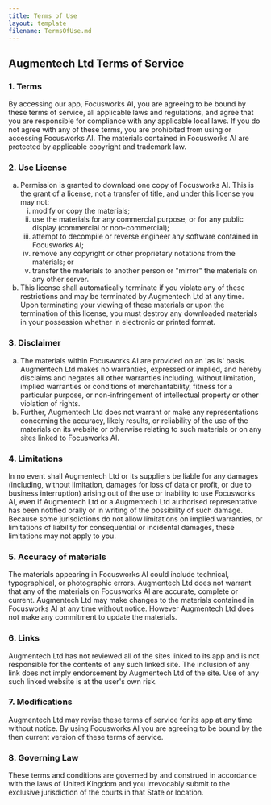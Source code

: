 ```yaml
---
title: Terms of Use
layout: template
filename: TermsOfUse.md
---
```

<h2>Augmentech Ltd Terms of Service</h2>
<h3>1. Terms</h3>
<p>By accessing our app, Focusworks AI, you are agreeing to be bound by these terms of service, all applicable laws and regulations, and agree that you are responsible for compliance with any applicable local laws. If you do not agree with any of these terms, you are prohibited from using or accessing Focusworks AI. The materials contained in Focusworks AI are protected by applicable copyright and trademark law.</p>
<h3>2. Use License</h3>
<ol type="a">
   <li>Permission is granted to download one copy of Focusworks AI. This is the grant of a license, not a transfer of title, and under this license you may not:
   <ol type="i">
       <li>modify or copy the materials;</li>
       <li>use the materials for any commercial purpose, or for any public display (commercial or non-commercial);</li>
       <li>attempt to decompile or reverse engineer any software contained in Focusworks AI;</li>
       <li>remove any copyright or other proprietary notations from the materials; or</li>
       <li>transfer the materials to another person or "mirror" the materials on any other server.</li>
   </ol>
    </li>
   <li>This license shall automatically terminate if you violate any of these restrictions and may be terminated by Augmentech Ltd at any time. Upon terminating your viewing of these materials or upon the termination of this license, you must destroy any downloaded materials in your possession whether in electronic or printed format.</li>
</ol>
<h3>3. Disclaimer</h3>
<ol type="a">
   <li>The materials within Focusworks AI are provided on an 'as is' basis. Augmentech Ltd makes no warranties, expressed or implied, and hereby disclaims and negates all other warranties including, without limitation, implied warranties or conditions of merchantability, fitness for a particular purpose, or non-infringement of intellectual property or other violation of rights.</li>
   <li>Further, Augmentech Ltd does not warrant or make any representations concerning the accuracy, likely results, or reliability of the use of the materials on its website or otherwise relating to such materials or on any sites linked to Focusworks AI.</li>
</ol>
<h3>4. Limitations</h3>
<p>In no event shall Augmentech Ltd or its suppliers be liable for any damages (including, without limitation, damages for loss of data or profit, or due to business interruption) arising out of the use or inability to use Focusworks AI, even if Augmentech Ltd or a Augmentech Ltd authorised representative has been notified orally or in writing of the possibility of such damage. Because some jurisdictions do not allow limitations on implied warranties, or limitations of liability for consequential or incidental damages, these limitations may not apply to you.</p>
<h3>5. Accuracy of materials</h3>
<p>The materials appearing in Focusworks AI could include technical, typographical, or photographic errors. Augmentech Ltd does not warrant that any of the materials on Focusworks AI are accurate, complete or current. Augmentech Ltd may make changes to the materials contained in Focusworks AI at any time without notice. However Augmentech Ltd does not make any commitment to update the materials.</p>
<h3>6. Links</h3>
<p>Augmentech Ltd has not reviewed all of the sites linked to its app and is not responsible for the contents of any such linked site. The inclusion of any link does not imply endorsement by Augmentech Ltd of the site. Use of any such linked website is at the user's own risk.</p>
<h3>7. Modifications</h3>
<p>Augmentech Ltd may revise these terms of service for its app at any time without notice. By using Focusworks AI you are agreeing to be bound by the then current version of these terms of service.</p>
<h3>8. Governing Law</h3>
<p>These terms and conditions are governed by and construed in accordance with the laws of United Kingdom and you irrevocably submit to the exclusive jurisdiction of the courts in that State or location.</p>
